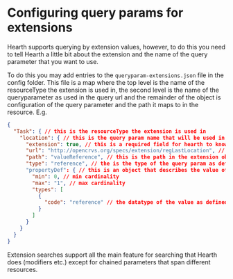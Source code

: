 # Configuring query params for extensions

Hearth supports querying by extension values, however, to do this you need to tell Hearth a little bit about the extension and the name of the query parameter that you want to use.

To do this you may add entries to the `queryparam-extensions.json` file in the config folder. This file is a map where the top level is the name of the resourceType the extension is used in, the second level is the name of the queryparameter as used in the query url and the remainder of the object is configuration of the query parameter and the path it maps to in the resource. E.g.

```json
{
  "Task": { // this is the resourceType the extension is used in
    "location": { // this is the query param name that will be used in the url
      "extension": true, // this is a required field for hearth to know this is an extension query param
      "url": "http://opencrvs.org/specs/extension/regLastLocation", // this is the url that the extension uses
      "path": "valueReference", // this is the path in the extension object that we should match the value to, often a value[x] property
      "type": "reference", // the is the type of the query param as defined here - https://www.hl7.org/fhir/search.html#reference
      "propertyDef": { // this is an object that describes the value of the extension
        "min": 0, // min cardinality
        "max": "1", // max cardinality
        "types": [
          {
            "code": "reference" // the datatype of the value as defined here - https://www.hl7.org/fhir/datatypes.html
          }
        ]
      }
    }
  }
}
```

Extension searches support all the main feature for searching that Hearth does (modifiers etc.) except for chained parameters that span different resources.
